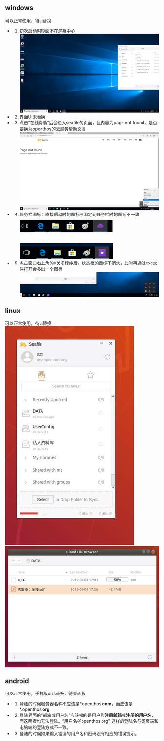## windows
可以正常使用，待ui替换
- 1. 初次启动时界面不在屏幕中心  
![](../../../picture/seafile_clientinit.png)
- 2. 界面UI未替换
- 3. 点击“在线帮助”后会进入seafile的页面，且内容为page not found，是否要换为openthos的云服务帮助文档  
![](../../../picture/seafile_clienthelp.png)
- 4. 任务栏图标：直接启动时的图标与固定到任务栏时的图标不一致  
![](../../../picture/seafile_clienticon1.png)
- 5. 点击窗口右上角的x关闭程序后，状态栏的图标不消失，此时再通过exe文件打开会多出一个图标  
![](../../../picture/seafile_clienticon2.png)

## linux
可以正常使用，待ui替换  
![](../../../picture/seafile_linux1.jpg)  
![](../../../picture/seafile_linux2.jpg)

## android
可以正常使用，手机版ui已替换，待桌面版
- 1. 登陆的时候服务器名称不应该是\*.openthos.**com**，而应该是\*.openthos.**org**
- 2. 登陆界面的“邮箱或用户名”应该指的是用户的**注册邮箱**或**注册的用户名**，而这两者均无法登陆。“用户名＠openthos.org" 这样的登陆名与网页端和电脑端的登陆方式不一致。
- 3. 登陆的时候如果输入错误的用户名和密码没有相应的错误提示。
